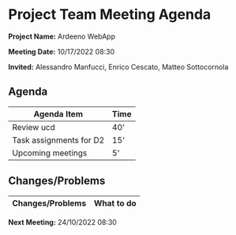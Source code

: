# Project Team Meeting Agenda

**Project Name:** Ardeeno WebApp

**Meeting Date:** 10/17/2022 08:30

**Invited:** Alessandro Manfucci, Enrico Cescato, Matteo Sottocornola

## Agenda

|**Agenda Item**|**Time**|
|---|---|
|Review ucd|40'|
|Task assignments for D2|15'|
|Upcoming meetings|5'|

## Changes/Problems

|**Changes/Problems**|**What to do**|
|---|---|

**Next Meeting:** 24/10/2022 08:30